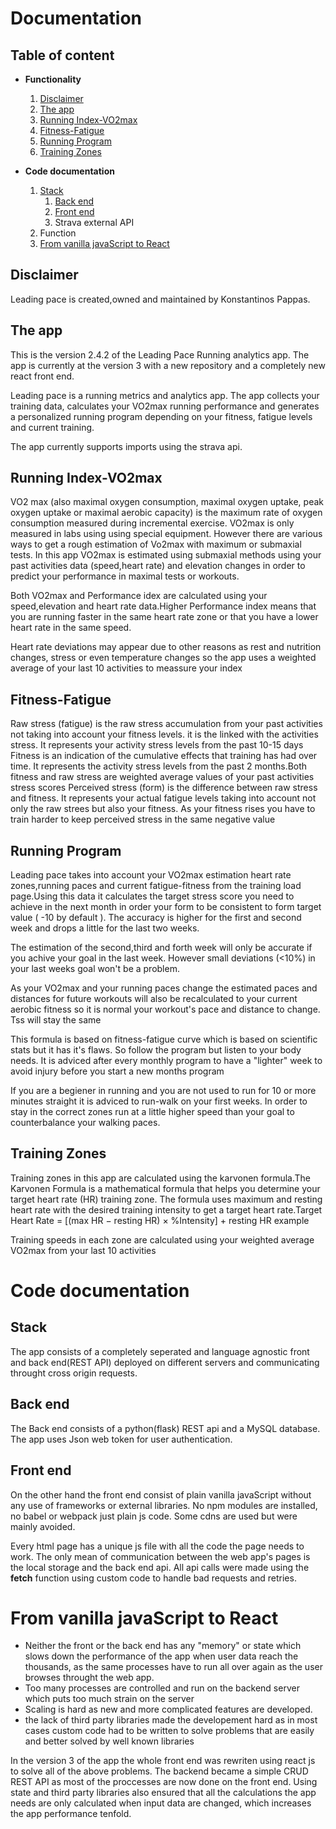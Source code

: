 # Documentation

## Table of content

* **Functionality**
    1. [Disclaimer](#Disclaimer)
    1. [The app](#The-app)
    1. [Running Index-VO2max](#Running-Index-VO2max)
    1. [Fitness-Fatigue](#Fitness-Fatigue)
    1. [Running Program](#Running-Program)
    1. [Training Zones](#Training-Zones)



     
* **Code documentation**
    1. [Stack](#Stack)
        1. [Back end](#Back-end)
        1. [Front end](#Front-end)
        1. Strava external API
    1. Function
    1. [From vanilla javaScript to React](#From-vanilla-javaScript-to-React)

## Disclaimer

Leading pace is created,owned and maintained by Konstantinos Pappas. 

## The app 

This is the version 2.4.2 of the Leading Pace Running analytics app. The app is currently at the version 3 with a new repository and a completely new react front end.

Leading pace is a running metrics and analytics app. The app collects your training data, calculates your VO2max running performance and generates a personalized running program depending on your fitness, fatigue levels and current training.

The app currently supports imports using the strava api.

## Running Index-VO2max

VO2 max (also maximal oxygen consumption, maximal oxygen uptake, peak oxygen uptake or maximal aerobic capacity) is the maximum rate of oxygen consumption measured during incremental exercise. VO2max is only measured in labs using using special equipment. However there are various ways to get a rough estimation of Vo2max with maximum or submaxial tests. In this app VO2max is estimated using submaxial methods using your past activities data (speed,heart rate) and elevation changes in order to predict your performance in maximal tests or workouts.

Both VO2max and Performance idex are calculated using your speed,elevation and heart rate data.Higher Performance index means that you are running faster in the same heart rate zone or that you have a lower heart rate in the same speed.

Heart rate deviations may appear due to other reasons as rest and nutrition changes, stress or even temperature changes so the app uses a weighted average of your last 10 activities to meassure your index

## Fitness-Fatigue

Raw stress (fatigue) is the raw stress accumulation from your past activities not taking into account your fitness levels. it is the linked with the activities stress. It represents your activity stress levels from the past 10-15 days
Fitness is an indication of the cumulative effects that training has had over time. It represents the activity stress levels from the past 2 months.Both fitness and raw stress are weighted average values of your past activities stress scores
Perceived stress (form) is the difference between raw stress and fitness. It represents your actual fatigue levels taking into account not only the raw strees but also your fitness. As your fitness rises you have to train harder to keep perceived stress in the same negative value

## Running Program

Leading pace takes into account your VO2max estimation heart rate zones,running paces and current fatigue-fitness from the training load page.Using this data it calculates the target stress score you need to achieve in the next month in order your form to be consistent to form target value ( -10 by default ). The accuracy is higher for the first and second week and drops a little for the last two weeks. 

The estimation of the second,third and forth week will only be accurate if you achive your goal in the last week. However small deviations (<10%) in your last weeks goal won't be a problem.

As your VO2max and your running paces change the estimated paces and distances for future workouts will also be recalculated to your current aerobic fitness so it is normal your workout's pace and distance to change. Tss will stay the same

This formula is based on fitness-fatigue curve which is based on scientific stats but it has it's flaws. So follow the program but listen to your body needs. It is adviced after every monthly program to have a "lighter" week to avoid injury before you start a new months program

If you are a begiener in running and you are not used to run for 10 or more minutes straight it is adviced to run-walk on your first weeks. In order to stay in the correct zones run at a little higher speed than your goal to counterbalance your walking paces.


## Training Zones

Training zones in this app are calculated using the karvonen formula.The Karvonen Formula is a mathematical formula that helps you determine your target heart rate (HR) training zone. The formula uses maximum and resting heart rate with the desired training intensity to get a target heart rate.Target Heart Rate = [(max HR − resting HR) × %Intensity] + resting HR example

Training speeds in each zone are calculated using your weighted average VO2max from your last 10 activities







# Code documentation

## Stack

The app consists of a completely seperated and language agnostic front and back end(REST API) deployed on different servers and communicating throught cross origin requests. 

## Back end

The Back end consists of a python(flask) REST api and a MySQL database. The app uses Json web token for user authentication.

## Front end

On the other hand the front end consist of plain vanilla javaScript without any use of frameworks or external libraries. No npm modules are installed, no babel or webpack just plain js code. Some cdns are used but were mainly avoided.

Every html page has a unique js file with all the code the page needs to work. The only mean of communication between the web app's pages is the local storage and the back end api. All api calls were made using the **fetch** function using custom code to handle bad requests and retries.

# From vanilla javaScript to React

* Neither the front or the back end has any "memory" or state which slows down the performance of the app when user data reach the thousands, as the same processes have to run all over again as the user browses throught the web app.
* Too many processes are controlled and run on the backend server which puts too much strain on the server 
* Scaling is hard as new and more complicated features are developed. 
* the lack of third party libraries made the developement  hard as in most cases custom code had to be written to solve problems that are easily and better solved by well known libraries 

In the version 3 of the app the whole front end was rewriten using react js to solve all of the above problems. The backend became a simple CRUD REST API as most of the proccesses are now done on the front end. Using state and third party libraries also ensured that all the calculations the app needs are only calculated when input data are changed, which increases the app performance tenfold.




